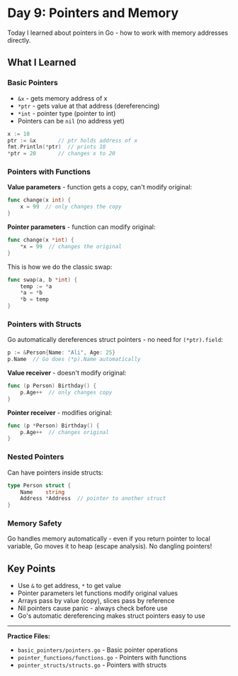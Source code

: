 # Day 9: Pointers and Memory

Today I learned about pointers in Go - how to work with memory addresses directly.

## What I Learned

### Basic Pointers
- `&x` - gets memory address of x
- `*ptr` - gets value at that address (dereferencing)
- `*int` - pointer type (pointer to int)
- Pointers can be `nil` (no address yet)

```go
x := 10
ptr := &x       // ptr holds address of x
fmt.Println(*ptr)  // prints 10
*ptr = 20       // changes x to 20
```

### Pointers with Functions
**Value parameters** - function gets a copy, can't modify original:
```go
func change(x int) {
    x = 99  // only changes the copy
}
```

**Pointer parameters** - function can modify original:
```go
func change(x *int) {
    *x = 99  // changes the original
}
```

This is how we do the classic swap:
```go
func swap(a, b *int) {
    temp := *a
    *a = *b
    *b = temp
}
```

### Pointers with Structs
Go automatically dereferences struct pointers - no need for `(*ptr).field`:
```go
p := &Person{Name: "Ali", Age: 25}
p.Name  // Go does (*p).Name automatically
```

**Value receiver** - doesn't modify original:
```go
func (p Person) Birthday() {
    p.Age++  // only changes copy
}
```

**Pointer receiver** - modifies original:
```go
func (p *Person) Birthday() {
    p.Age++  // changes original
}
```

### Nested Pointers
Can have pointers inside structs:
```go
type Person struct {
    Name    string
    Address *Address  // pointer to another struct
}
```

### Memory Safety
Go handles memory automatically - even if you return pointer to local variable, Go moves it to heap (escape analysis). No dangling pointers!

## Key Points
- Use `&` to get address, `*` to get value
- Pointer parameters let functions modify original values
- Arrays pass by value (copy), slices pass by reference
- Nil pointers cause panic - always check before use
- Go's automatic dereferencing makes struct pointers easy to use

---

**Practice Files:**
- `basic_pointers/pointers.go` - Basic pointer operations
- `pointer_functions/functions.go` - Pointers with functions
- `pointer_structs/structs.go` - Pointers with structs

